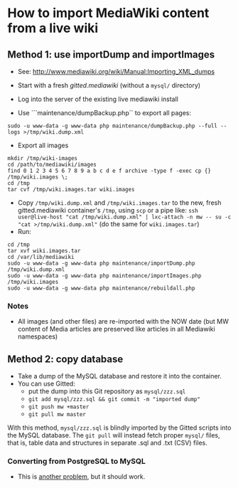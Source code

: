 # How to import MediaWiki content from a live wiki

## Method 1: use importDump and importImages

* See: http://www.mediawiki.org/wiki/Manual:Importing_XML_dumps

* Start with a fresh _gitted.mediawiki_ (without a ```mysql/``` directory)
* Log into the server of the existing live mediawiki install
* Use ```maintenance/dumpBackup.php`` to export all pages:
```
sudo -u www-data -g www-data php maintenance/dumpBackup.php --full --logs >/tmp/wiki.dump.xml
```
* Export all images
```
mkdir /tmp/wiki-images
cd /path/to/mediawiki/images
find 0 1 2 3 4 5 6 7 8 9 a b c d e f archive -type f -exec cp {} /tmp/wiki.images \;
cd /tmp
tar cvf /tmp/wiki.images.tar wiki.images
```
* Copy ```/tmp/wiki.dump.xml``` and ```/tmp/wiki.images.tar``` to the new,
  fresh gitted.mediawiki container's ```/tmp```, using ```scp``` or a
  pipe like: ```ssh user@live-host "cat /tmp/wiki.dump.xml" |
  lxc-attach -n mw -- su -c "cat >/tmp/wiki.dump.xml"``` (do the same
  for ```wiki.images.tar```)
* Run:
```
cd /tmp
tar xvf wiki.images.tar
cd /var/lib/mediawiki
sudo -u www-data -g www-data php maintenance/importDump.php /tmp/wiki.dump.xml
sudo -u www-data -g www-data php maintenance/importImages.php /tmp/wiki.images
sudo -u www-data -g www-data php maintenance/rebuildall.php
```

### Notes

* All images (and other files) are re-imported with the NOW date (but
  MW content of Media articles are preserved like articles in all
  Mediawiki namespaces)
  

## Method 2: copy database

* Take a dump of the MySQL database and restore it into the container.
* You can use Gitted:
  * put the dump into this Git repository as ```mysql/zzz.sql```
  * ```git add mysql/zzz.sql && git commit -m "imported dump"```
  * ```git push mw +master```
  * ```git pull mw master```

With this method, ```mysql/zzz.sql``` is blindly imported by the
Gitted scripts into the MySQL database. The ```git pull``` will
instead fetch proper ```mysql/``` files, that is, table data and
structures in separate .sql and .txt (CSV) files.


### Converting from PostgreSQL to MySQL

* This is
  [another problem](https://www.google.com/?q=converting%20postgresql%20to%20mysql),
  but it should work.
  
